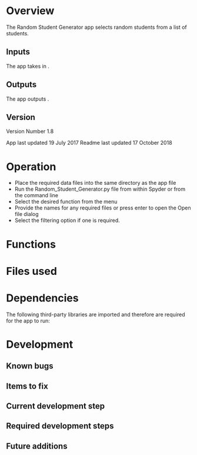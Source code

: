 # Overview

The Random Student Generator app selects random students from a list
of students.

## Inputs

The app takes in .

## Outputs

The app outputs .

## Version

Version Number 1.8  

App last updated 19 July 2017 
Readme last updated 17 October 2018

# Operation

- Place the required data files into the same directory as the app file
- Run the Random_Student_Generator.py file from within Spyder or from the command
line
- Select the desired function from the menu
- Provide the names for any required files or press enter to open the Open file 
dialog
- Select the filtering option if one is required.

# Functions


# Files used


# Dependencies

The following third-party libraries are imported and therefore are required for
the app to run:


# Development

## Known bugs

## Items to fix

## Current development step

## Required development steps

## Future additions
